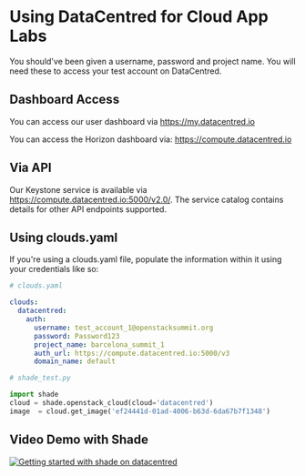 # Using DataCentred for Cloud App Labs

You should've been given a username, password and project name. You will need these to access your test account on DataCentred.

## Dashboard Access

You can access our user dashboard via https://my.datacentred.io

You can access the Horizon dashboard via: https://compute.datacentred.io

## Via API

Our Keystone service is available via https://compute.datacentred.io:5000/v2.0/. The service catalog contains details for other API endpoints supported.

## Using clouds.yaml

If you're using a clouds.yaml file, populate the information within it using your credentials like so:

```yaml
# clouds.yaml

clouds:
  datacentred:
    auth:
      username: test_account_1@openstacksummit.org
      password: Password123
      project_name: barcelona_summit_1
      auth_url: https://compute.datacentred.io:5000/v3
      domain_name: default
```

```python
# shade_test.py

import shade
cloud = shade.openstack_cloud(cloud='datacentred')
image  = cloud.get_image('ef24441d-01ad-4006-b63d-6da67b7f1348')
```

## Video Demo with Shade

[![Getting started with shade on datacentred](http://img.youtube.com/vi/pwq0_FQIAHk/0.jpg)](http://www.youtube.com/watch?v=pwq0_FQIAHk)
